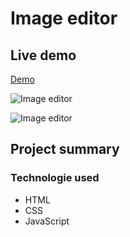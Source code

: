 # Image editor

## Live demo
[Demo](https://image-editor-javascript.netlify.app/)

 ![Image editor](https://res.cloudinary.com/dgm9zfiuo/image/upload/v1698751755/Portfolio%20projects/view_1_ijzn8t.png)

 ![Image editor](https://res.cloudinary.com/dgm9zfiuo/image/upload/v1698751754/Portfolio%20projects/view_2_sj3azq.png)

## Project summary

### Technologie used
* HTML
* CSS
* JavaScript
